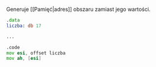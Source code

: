 
Generuje [[Pamięć|adres]] obszaru zamiast jego wartości.
```asm
.data
liczba: db 17

...

.code
mov esi, offset liczba
mov ah, [esi]
```